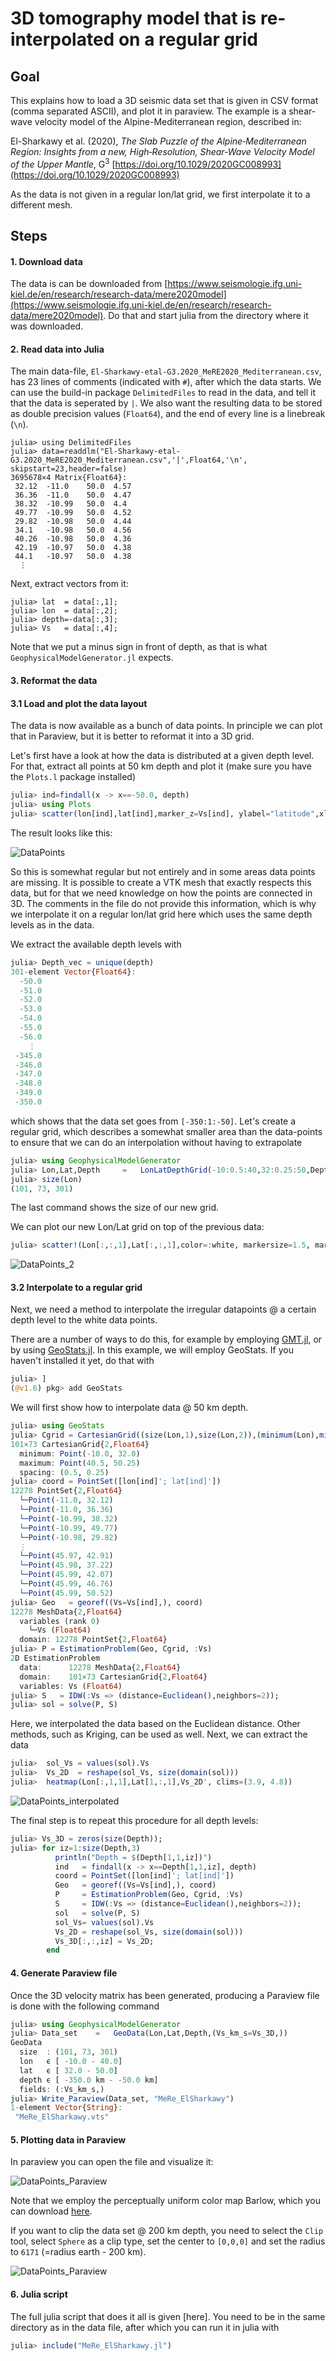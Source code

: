 # 3D tomography model that is re-interpolated on a regular grid

## Goal
This explains how to load a 3D seismic data set that is given in CSV format (comma separated ASCII), and plot it in paraview. The example is a shear-wave velocity model of the Alpine-Mediterranean region, described in:

El-Sharkawy et al. (2020), *The Slab Puzzle of the Alpine‐Mediterranean Region: Insights from a new, High‐Resolution, Shear‐Wave Velocity Model of the Upper Mantle*, G$^3$ [https://doi.org/10.1029/2020GC008993](https://doi.org/10.1029/2020GC008993)

As the data is not given in a regular lon/lat grid, we first interpolate it to a different mesh.


## Steps
#### 1. Download data 
The data is can be downloaded from [https://www.seismologie.ifg.uni-kiel.de/en/research/research-data/mere2020model](https://www.seismologie.ifg.uni-kiel.de/en/research/research-data/mere2020model). Do that and start julia from the directory where it was downloaded.

#### 2. Read data into Julia
The main data-file, `El-Sharkawy-etal-G3.2020_MeRE2020_Mediterranean.csv`, has 23 lines of comments (indicated with `#`), after which the data starts. We can use the build-in package `DelimitedFiles` to read in the data, and tell it that the data is seperated by `|`. We also want the resulting data to be stored as double precision values (`Float64`), and the end of every line is a linebreak (`\n`).
```julia-repl
julia> using DelimitedFiles
julia> data=readdlm("El-Sharkawy-etal-G3.2020_MeRE2020_Mediterranean.csv",'|',Float64,'\n', skipstart=23,header=false)
3695678×4 Matrix{Float64}:
 32.12  -11.0    50.0  4.57
 36.36  -11.0    50.0  4.47
 38.32  -10.99   50.0  4.4
 49.77  -10.99   50.0  4.52
 29.82  -10.98   50.0  4.44
 34.1   -10.98   50.0  4.56
 40.26  -10.98   50.0  4.36
 42.19  -10.97   50.0  4.38
 44.1   -10.97   50.0  4.38
  ⋮ 
```
Next, extract vectors from it:
```
julia> lat  = data[:,1];
julia> lon  = data[:,2];
julia> depth=-data[:,3];
julia> Vs   = data[:,4];
```
Note that we put a minus sign in front of depth, as that is what `GeophysicalModelGenerator.jl` expects.

#### 3. Reformat the data

#### 3.1 Load and plot the data layout
The data is now available as a bunch of data points. In principle we can plot that in Paraview, but it is better to reformat it into a 3D grid.

Let's first have a look at how the data is distributed at a given depth level. For that, extract all points at 50 km depth and plot it (make sure you have the `Plots.l` package installed)
```julia
julia> ind=findall(x -> x==-50.0, depth)
julia> using Plots
julia> scatter(lon[ind],lat[ind],marker_z=Vs[ind], ylabel="latitude",xlabel="longitude",markersize=2.5, clims=(3.9, 4.8))
```
The result looks like this:

![DataPoints](https://github.com/JuliaGeodynamics/GeophysicalModelGenerator.jl/tree/main/docs/src/assets/img/Tutorial_ElSharkawy_MeRe_DataPoints.png)

So this is somewhat regular but not entirely and in some areas data points are missing. It is possible to create a VTK mesh that exactly respects this data, but for that we need knowledge on how the points are connected in 3D. The comments in the file do not provide this information, which is why we interpolate it on a regular lon/lat grid here which uses the same depth levels as in the data.

We extract the available depth levels with 
```julia
julia> Depth_vec = unique(depth)
301-element Vector{Float64}:
  -50.0
  -51.0
  -52.0
  -53.0
  -54.0
  -55.0
  -56.0
    ⋮
 -345.0
 -346.0
 -347.0
 -348.0
 -349.0
 -350.0
```
which shows that the data set goes from `[-350:1:-50]`.
Let's create a regular grid, which describes a somewhat smaller area than the data-points to ensure that we can do an interpolation without having to extrapolate

```julia
julia> using GeophysicalModelGenerator 
julia> Lon,Lat,Depth     =   LonLatDepthGrid(-10:0.5:40,32:0.25:50,Depth_vec);
julia> size(Lon)
(101, 73, 301)
```
The last command shows the size of our new grid.

We can plot our new Lon/Lat grid on top of the previous data:
```julia
julia> scatter!(Lon[:,:,1],Lat[:,:,1],color=:white, markersize=1.5, markertype="+",legend=:none)
```
![DataPoints_2](https://github.com/JuliaGeodynamics/GeophysicalModelGenerator.jl/tree/main/docs/src/assets/img/Tutorial_ElSharkawy_MeRe_DataPoints_2.png)

#### 3.2 Interpolate to a regular grid

Next, we need a method to interpolate the irregular datapoints @ a certain depth level to the white data points. 

There are a number of ways to do this, for example by employing [GMT.jl](https://github.com/GenericMappingTools/GMT.jl), or by using [GeoStats.jl](https://juliaearth.github.io/GeoStats.jl/stable/index.html). 
In this example, we will employ GeoStats. If you haven't installed it yet, do that with
```julia
julia> ]
(@v1.6) pkg> add GeoStats
```
We will first show how to interpolate data @ 50 km depth.
```julia
julia> using GeoStats
julia> Cgrid = CartesianGrid((size(Lon,1),size(Lon,2)),(minimum(Lon),minimum(Lat)),(Lon[2,2,2]-Lon[1,1,1],Lat[2,2,2]-Lat[1,1,1]))
101×73 CartesianGrid{2,Float64}
  minimum: Point(-10.0, 32.0)
  maximum: Point(40.5, 50.25)
  spacing: (0.5, 0.25)
julia> coord = PointSet([lon[ind]'; lat[ind]'])
12278 PointSet{2,Float64}
  └─Point(-11.0, 32.12)
  └─Point(-11.0, 36.36)
  └─Point(-10.99, 38.32)
  └─Point(-10.99, 49.77)
  └─Point(-10.98, 29.82)
  ⋮
  └─Point(45.97, 42.91)
  └─Point(45.98, 37.22)
  └─Point(45.99, 42.07)
  └─Point(45.99, 46.76)
  └─Point(45.99, 50.52)
julia> Geo   = georef((Vs=Vs[ind],), coord)
12278 MeshData{2,Float64}
  variables (rank 0)
    └─Vs (Float64)
  domain: 12278 PointSet{2,Float64}
julia> P = EstimationProblem(Geo, Cgrid, :Vs)
2D EstimationProblem
  data:      12278 MeshData{2,Float64}
  domain:    101×73 CartesianGrid{2,Float64}
  variables: Vs (Float64)
julia> S   = IDW(:Vs => (distance=Euclidean(),neighbors=2)); 
julia> sol = solve(P, S)
```
Here, we interpolated the data based on the Euclidean distance. Other methods, such as Kriging, can be used as well. 
Next, we can extract the data
```julia
julia>  sol_Vs = values(sol).Vs
julia>  Vs_2D  = reshape(sol_Vs, size(domain(sol)))
julia>  heatmap(Lon[:,1,1],Lat[1,:,1],Vs_2D', clims=(3.9, 4.8))
```
![DataPoints_interpolated](https://github.com/JuliaGeodynamics/GeophysicalModelGenerator.jl/tree/main/docs/src/assets/img/Tutorial_ElSharkawy_MeRe_DataPoints_interpolated.png)

The final step is to repeat this procedure for all depth levels:
```julia
julia> Vs_3D = zeros(size(Depth));
julia> for iz=1:size(Depth,3)
          println("Depth = $(Depth[1,1,iz])")
          ind   = findall(x -> x==Depth[1,1,iz], depth)
          coord = PointSet([lon[ind]'; lat[ind]'])
          Geo   = georef((Vs=Vs[ind],), coord)
          P     = EstimationProblem(Geo, Cgrid, :Vs)
          S     = IDW(:Vs => (distance=Euclidean(),neighbors=2)); 
          sol   = solve(P, S)
          sol_Vs= values(sol).Vs
          Vs_2D = reshape(sol_Vs, size(domain(sol)))
          Vs_3D[:,:,iz] = Vs_2D;
        end
```

#### 4. Generate Paraview file
Once the 3D velocity matrix has been generated, producing a Paraview file is done with the following command 
```julia
julia> using GeophysicalModelGenerator
julia> Data_set    =   GeoData(Lon,Lat,Depth,(Vs_km_s=Vs_3D,))   
GeoData 
  size  : (101, 73, 301)
  lon   ϵ [ -10.0 - 40.0]
  lat   ϵ [ 32.0 - 50.0]
  depth ϵ [ -350.0 km - -50.0 km]
  fields: (:Vs_km_s,) 
julia> Write_Paraview(Data_set, "MeRe_ElSharkawy")
1-element Vector{String}:
 "MeRe_ElSharkawy.vts"
```


#### 5. Plotting data in Paraview
In paraview you can open the file and visualize it:

![DataPoints_Paraview](https://github.com/JuliaGeodynamics/GeophysicalModelGenerator.jl/tree/main/docs/src/assets/img/Tutorial_ElSharkawy_MeRe_DataPoints_Paraview_1.png)

Note that we employ the perceptually uniform color map Barlow, which you can download [here](https://www.fabiocrameri.ch/colourmaps/).

If you want to clip the data set @ 200 km depth, you need to select the `Clip` tool, select `Sphere` as a clip type, set the center to `[0,0,0]` and set the radius to `6171` (=radius earth - 200 km).

![DataPoints_Paraview](./assets/img/Tutorial_ElSharkawy_MeRe_DataPoints_Paraview_2.png)

#### 6. Julia script

The full julia script that does it all is given [here]. You need to be in the same directory as in the data file, after which you can run it in julia with
```julia
julia> include("MeRe_ElSharkawy.jl")
```



